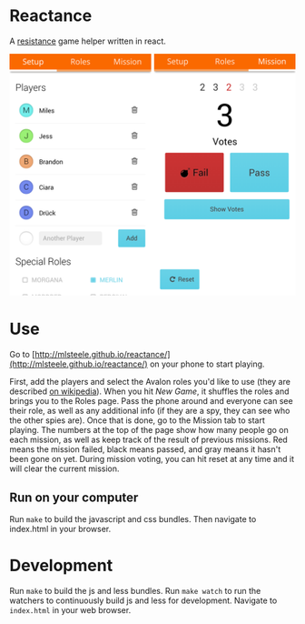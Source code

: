 # Reactance
A [resistance](http://en.m.wikipedia.org/wiki/The_Resistance_(game)) game helper written in react.

![Screenshot](/images/screenshots.png?raw=true)

# Use
Go to [http://mlsteele.github.io/reactance/](http://mlsteele.github.io/reactance/) on your phone to start playing. 

First, add the players and select the Avalon roles you'd like to use (they are described [on wikipedia](http://en.m.wikipedia.org/wiki/The_Resistance_(game)#Avalon_variant)). When you hit *New Game*, it shuffles the roles and brings you to the Roles page. Pass the phone around and everyone can see their role, as well as any additional info (if they are a spy, they can see who the other spies are). Once that is done, go to the Mission tab to start playing. The numbers at the top of the page show how many people go on each mission, as well as keep track of the result of previous missions. Red means the mission failed, black means passed, and gray means it hasn't been gone on yet. During mission voting, you can hit reset at any time and it will clear the current mission.

## Run on your computer
Run `make` to build the javascript and css bundles.
Then navigate to index.html in your browser.

# Development
Run `make` to build the js and less bundles.
Run `make watch` to run the watchers to continuously
build js and less for development.
Navigate to `index.html` in your web browser.
